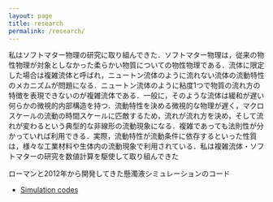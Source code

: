 ```yaml
---
layout: page
title: research
permalink: /research/
---
```


私はソフトマター物理の研究に取り組んできた．ソフトマター物理は，従来の物性物理が対象としなかった柔らかい物質についての物性物理である．流体に限定した場合は複雑流体と呼ばれ，ニュートン流体のように流れない流体の流動特性のメカニズムが問題になる．ニュートン流体のように粘度1つで物質の流れ方の特徴を表現できないのが複雑流体である．一般に，そのような流体は緩和が遅い何らかの微視的内部構造を持つ．流動特性を決める微視的な物理が遅く，マクロスケールの流動の時間スケールに匹敵するため，流れが流れ方を決め，そして流れが変わるという典型的な非線形の流動現象になる．複雑であっても法則性が分かっていれば利用できる．実際，流動特性が流動条件に依存するといった性質は，様々な工業材料や生体内の流動現象で利用されている．私は複雑流体・ソフトマターの研究を数値計算を駆使して取り組んできた


ローマンと2012年から開発してきた懸濁液シミュレーションのコード
- [Simulation codes](https://bitbucket.org/rmari/lf_dem)